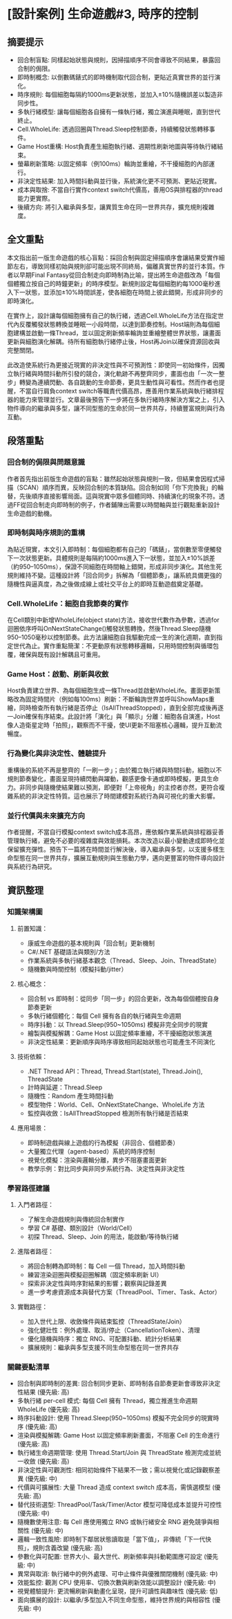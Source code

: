 # [設計案例] 生命遊戲#3, 時序的控制

## 摘要提示
- 回合制盲點: 同樣起始狀態與規則，因掃描順序不同會導致不同結果，暴露回合制的侷限。
- 即時制概念: 以倒數碼錶式的即時機制取代回合制，更貼近真實世界的並行演化。
- 時序規則: 每個細胞每隔約1000ms更新狀態，並加入±10%隨機誤差以製造非同步性。
- 多執行緒模型: 讓每個細胞各自擁有一條執行緒，獨立演進與睡眠，直到世代終止。
- Cell.WholeLife: 透過回圈與Thread.Sleep控制節奏，持續觸發狀態轉移事件。
- Game Host重構: Host負責產生細胞執行緒、週期性刷新地圖與等待執行緒結束。
- 螢幕刷新策略: 以固定頻率（例100ms）輪詢並重繪，不干擾細胞的內部運行。
- 非決定性結果: 加入時間抖動與並行後，系統演化更不可預測、更貼近現實。
- 成本與取捨: 不當自行實作context switch代價高，善用OS與排程器的thread能力更實際。
- 後續方向: 將引入繼承與多型，讓異質生命在同一世界共存，擴充規則複雜度。

## 全文重點
本文指出前一版生命遊戲的核心盲點：採回合制與固定掃描順序會讓結果受實作細節左右，導致同樣初始與規則卻可能出現不同終局，偏離真實世界的並行本質。作者以早期Final Fantasy從回合制走向即時制為比喻，提出將生命遊戲改為「每個個體獨立按自己的時鐘更新」的時序模型。新規則設定每個細胞約每1000毫秒進入下一狀態，並添加±10%時間誤差，使各細胞在時間上彼此錯開，形成非同步的即時演化。

在實作上，設計讓每個細胞擁有自己的執行緒，透過Cell.WholeLife方法在指定世代內反覆觸發狀態轉換並睡眠一小段時間，以達到節奏控制。Host端則為每個細胞建構並啟動一條Thread，並以固定刷新頻率輪詢並重繪整體世界狀態，讓畫面更新與細胞演化解耦。待所有細胞執行緒停止後，Host再Join以確保資源回收與完整關閉。

此改造使系統行為更接近現實的非決定性與不可預測性：即使同一初始條件，因獨立執行緒與時間抖動所引發的競合，演化軌跡不再整齊同步，畫面也由「一次一整步」轉變為連續閃動、各自跳動的生命節奏，更具生動性與可看性。然而作者也提醒，不當自行肩負context switch等職責代價高昂，應善用作業系統與執行緒排程器的能力來管理並行。文章最後預告下一步將在多執行緒時序解決方案之上，引入物件導向的繼承與多型，讓不同型態的生命於同一世界共存，持續豐富規則與行為互動。

## 段落重點
### 回合制的侷限與問題意識
作者首先指出前版生命遊戲的盲點：雖然起始狀態與規則一致，但結果會因程式掃描（SCAN）順序而異，反映回合制的本質缺陷。回合制如同「你下完換我」的輪替，先後順序直接影響局面。這與現實中眾多個體同時、持續演化的現象不符。透過FF從回合制走向即時制的例子，作者鋪陳出需要以時間軸與並行觀點重新設計生命遊戲的動機。

### 即時制與時序規則的重構
為貼近現實，本文引入即時制：每個細胞都有自己的「碼錶」，當倒數至零便觸發下一次狀態更新。具體規則是每隔約1000ms進入下一狀態，並加入±10%誤差（約950–1050ms），保證不同細胞在時間軸上錯開，形成非同步演化。其他生死規則維持不變。這種設計將「回合同步」拆解為「個體節奏」，讓系統具備更強的隨機性與逼真度，為之後做成線上或社交平台上的即時互動遊戲奠定基礎。

### Cell.WholeLife：細胞自我節奏的實作
在Cell類別中新增WholeLife(object state)方法，接收世代數作為參數，透過for迴圈依序呼叫OnNextStateChange()觸發狀態轉換，然後Thread.Sleep隨機950–1050毫秒以控制節奏。此方法讓細胞自我驅動完成一生的演化週期，直到指定世代為止。實作重點簡潔：不更動原有狀態轉移邏輯，只用時間控制與循環包覆，確保與既有設計解耦且可重用。

### Game Host：啟動、刷新與收斂
Host負責建立世界、為每個細胞生成一條Thread並啟動WholeLife。畫面更新策略改為固定時間片（例如每100ms）刷新：不斷輪詢世界並呼叫ShowMaps重繪，同時檢查所有執行緒是否停止（IsAllThreadStopped），直到全部完成後再逐一Join確保有序結束。此設計將「演化」與「顯示」分離：細胞各自演進，Host像人造衛星定時「拍照」，觀察而不干擾，使UI更新不阻塞核心邏輯，提升互動流暢度。

### 行為變化與非決定性、體驗提升
重構後的系統不再是整齊的「一刷一步」；由於獨立執行緒與時間抖動，細胞以不規則節奏變化，畫面呈現持續閃動與躍動，觀感更像卡通或即時模擬，更具生命力。非同步與隨機使結果難以預測，即便對「上帝視角」的主控者亦然，更符合複雜系統的非決定性特質。這也展示了時間建模對系統行為與可視化的重大影響。

### 並行代價與未來擴充方向
作者提醒，不當自行模擬context switch成本高昂，應依賴作業系統與排程器妥善管理執行緒，避免不必要的複雜度與效能損耗。本次改造以最小變動達成即時化並保留擴充彈性。預告下一篇將在時間並行解決後，導入繼承與多型，以支援多樣生命型態在同一世界共存，擴展互動規則與生態動力學，邁向更豐富的物件導向設計與系統行為研究。

## 資訊整理

### 知識架構圖
1. 前置知識：
   - 康威生命遊戲的基本規則與「回合制」更新機制
   - C#/.NET 基礎語法與類別/方法
   - 作業系統與多執行緒基本觀念（Thread、Sleep、Join、ThreadState）
   - 隨機數與時間控制（模擬抖動/jitter）

2. 核心概念：
   - 回合制 vs 即時制：從同步「同一步」的回合更新，改為每個個體按自身節奏更新
   - 多執行緒個體化：每個 Cell 擁有各自的執行緒與生命週期
   - 時序抖動：以 Thread.Sleep(950~1050ms) 模擬非完全同步的現實
   - 繪製與模擬解耦：Game Host 以固定頻率重繪，不干擾細胞狀態演進
   - 非決定性結果：更新順序與時序導致相同起始狀態也可能產生不同演化

3. 技術依賴：
   - .NET Thread API：Thread, Thread.Start(state), Thread.Join(), ThreadState
   - 計時與延遲：Thread.Sleep
   - 隨機性：Random 產生時間抖動
   - 模型物件：World、Cell、OnNextStateChange、WholeLife 方法
   - 監控與收斂：IsAllThreadStopped 檢測所有執行緒是否結束

4. 應用場景：
   - 即時制遊戲與線上遊戲的行為模擬（非回合、個體節奏）
   - 大量獨立代理（agent-based）系統的時序控制
   - 視覺化模擬：渲染與邏輯分離，異步不阻塞畫面更新
   - 教學示例：對比同步與非同步系統行為、決定性與非決定性

### 學習路徑建議
1. 入門者路徑：
   - 了解生命遊戲規則與傳統回合制實作
   - 學習 C# 基礎、類別設計（World/Cell）
   - 初探 Thread、Sleep、Join 的用法，能啟動/等待執行緒

2. 進階者路徑：
   - 將回合制轉為即時制：每 Cell 一個 Thread，加入時間抖動
   - 練習渲染迴圈與模擬迴圈解耦（固定頻率刷新 UI）
   - 探索非決定性與時序對結果的影響；觀察與記錄差異
   - 進一步考慮資源成本與替代方案（ThreadPool、Timer、Task、Actor）

3. 實戰路徑：
   - 加入世代上限、收斂條件與結束監控（ThreadState/Join）
   - 強化健壯性：例外處理、取消/停止（CancellationToken）、清理
   - 優化隨機與時序：獨立 RNG、可配置抖動、統計分析結果
   - 擴展規則：繼承與多型支援不同生命型態在同一世界共存

### 關鍵要點清單
- 回合制與即時制的差異: 回合制同步更新、即時制各自節奏更新會導致非決定性結果 (優先級: 高)
- 多執行緒 per-cell 模式: 每個 Cell 擁有 Thread，獨立推進生命週期 WholeLife (優先級: 高)
- 時序抖動設計: 使用 Thread.Sleep(950~1050ms) 模擬不完全同步的現實時序 (優先級: 高)
- 渲染與模擬解耦: Game Host 以固定頻率刷新畫面，不阻塞 Cell 的生命進行 (優先級: 高)
- 執行緒生命週期管理: 使用 Thread.Start/Join 與 ThreadState 檢測完成並統一收斂 (優先級: 高)
- 非決定性與可觀測性: 相同初始條件下結果不一致；需以視覺化或記錄觀察差異 (優先級: 中)
- 代價與可擴展性: 大量 Thread 造成 context switch 成本高，需慎選模型 (優先級: 高)
- 替代技術選型: ThreadPool/Task/Timer/Actor 模型可降低成本並提升可控性 (優先級: 中)
- 隨機數使用注意: 每 Cell 應使用獨立 RNG 或執行緒安全 RNG 避免競爭與相關性 (優先級: 中)
- 邏輯一致性風險: 即時制下鄰居狀態讀取是「當下值」，非傳統「下一代快照」，規則含義改變 (優先級: 高)
- 參數化與可配置: 世界大小、最大世代、刷新頻率與抖動範圍應可設定 (優先級: 中)
- 異常與取消: 執行緒中的例外處理、可中止條件與優雅關閉機制 (優先級: 中)
- 效能監控: 觀測 CPU 使用率、切換次數與刷新效能以調整設計 (優先級: 中)
- 視覺體驗提升: 更流暢刷新與動畫化呈現，提升可讀性與趣味性 (優先級: 低)
- 面向擴展的設計: 以繼承/多型加入不同生命型態，維持世界規約與相容性 (優先級: 中)